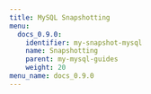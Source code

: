 ```yaml
---
title: MySQL Snapshotting
menu:
  docs_0.9.0:
    identifier: my-snapshot-mysql
    name: Snapshotting
    parent: my-mysql-guides
    weight: 20
menu_name: docs_0.9.0
---
```

